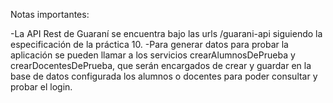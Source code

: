 Notas importantes:

-La API Rest de Guaraní se encuentra bajo las urls /guarani-api siguiendo la especificación de la práctica 10.
-Para generar datos para probar la aplicación se pueden llamar a los servicios crearAlumnosDePrueba y crearDocentesDePrueba, que serán encargados de crear y guardar en la base de datos configurada los alumnos o docentes para poder consultar y probar el login.
